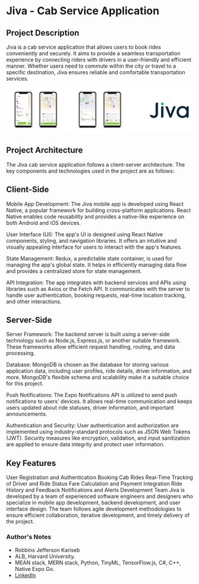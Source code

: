 # Jiva - Cab Service Application
## Project Description

Jiva is a cab service application that allows users to book rides conveniently and securely. It aims to provide a seamless transportation experience by connecting riders with drivers in a user-friendly and efficient manner. Whether users need to commute within the city or travel to a specific destination, Jiva ensures reliable and comfortable transportation services.

![Jiva Banner](https://github.com/ROK862/Jiva-Cab-Service/blob/main/assets/jiva-banner.png?raw=true)


## Project Architecture
The Jiva cab service application follows a client-server architecture. The key components and technologies used in the project are as follows:

## Client-Side
Mobile App Development: The Jiva mobile app is developed using React Native, a popular framework for building cross-platform applications. React Native enables code reusability and provides a native-like experience on both Android and iOS devices.

User Interface (UI): The app's UI is designed using React Native components, styling, and navigation libraries. It offers an intuitive and visually appealing interface for users to interact with the app's features.

State Management: Redux, a predictable state container, is used for managing the app's global state. It helps in efficiently managing data flow and provides a centralized store for state management.

API Integration: The app integrates with backend services and APIs using libraries such as Axios or the Fetch API. It communicates with the server to handle user authentication, booking requests, real-time location tracking, and other interactions.

## Server-Side
Server Framework: The backend server is built using a server-side technology such as Node.js, Express.js, or another suitable framework. These frameworks allow efficient request handling, routing, and data processing.

Database: MongoDB is chosen as the database for storing various application data, including user profiles, ride details, driver information, and more. MongoDB's flexible schema and scalability make it a suitable choice for this project.

Push Notifications: The Expo Notifications API is utilized to send push notifications to users' devices. It allows real-time communication and keeps users updated about ride statuses, driver information, and important announcements.

Authentication and Security: User authentication and authorization are implemented using industry-standard protocols such as JSON Web Tokens (JWT). Security measures like encryption, validation, and input sanitization are applied to ensure data integrity and protect user information.

## Key Features
User Registration and Authentication
Booking Cab Rides
Real-Time Tracking of Driver and Ride Status
Fare Calculation and Payment Integration
Ride History and Feedback
Notifications and Alerts
Development Team
Jiva is developed by a team of experienced software engineers and designers who specialize in mobile app development, backend development, and user interface design. The team follows agile development methodologies to ensure efficient collaboration, iterative development, and timely delivery of the project.

### Author's Notes
- Robbins Jefferson Kariseb
- ALB, Harvard University.
- MEAN stack, MERN stack, Python, TinyML, TensorFlow.js, C#, C++, Native Expo Go.
- [LinkedIn](https://www.linkedin.com/in/robbins-jefferson-kariseb-515988112/ "Robbins Kariseb")